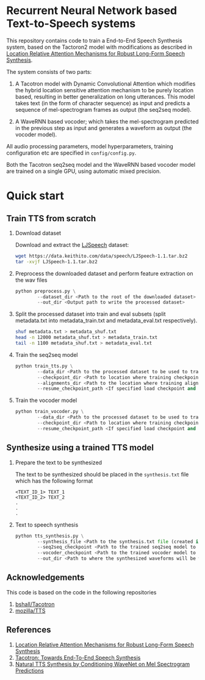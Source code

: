 # Recurrent Neural Network based Text-to-Speech systems

This repository contains code to train a End-to-End Speech Synthesis system, based on the Tactoron2 model with modifications as described in [Location Relative Attention Mechanisms for Robust Long-Form Speech Synthesis](https://arxiv.org/pdf/1910.10288.pdf).
 
The system consists of two parts:

1. A Tacotron model with Dynamic Convolutional Attention which modifies the hybrid location sensitive attention mechanism to be purely location based, resulting in better generalization on long utterances. This model takes text (in the form of character sequence) as input and predicts a sequence of mel-spectrogram frames as output (the seq2seq model).

2. A WaveRNN based vocoder; which takes the mel-spectrogram predicted in the previous step as input and generates a waveform as output (the vocoder model).

All audio processing parameters, model hyperparameters, training configuration etc are specified in `config/config.py`. 

Both the Tacotron seq2seq model and the WaveRNN based vocoder model are trained on a single GPU, using automatic mixed precision.
# Quick start
## Train TTS from scratch
1. Download dataset

    Download and extract the [LJSpeech](https://keithito.com/LJ-Speech-Dataset/) dataset:
    
    ```bash
    wget https://data.keithito.com/data/speech/LJSpeech-1.1.tar.bz2
    tar -xvjf LJSpeech-1.1.tar.bz2
    ```  

2. Preprocess the downloaded dataset and perform feature extraction on the wav files

    ```python
    python preprocess.py \
            --dataset_dir <Path to the root of the downloaded dataset> \
            --out_dir <Output path to write the processed dataset>
    ```

3. Split the processed dataset into train and eval subsets (split metadata.txt into metadata\_train.txt and metadata\_eval.txt respectively).
		
    ```bash
    shuf metadata.txt > metadata_shuf.txt
    head -n 12000 metadata_shuf.txt > metadata_train.txt
    tail -n 1100 metadata_shuf.txt > metadata_eval.txt
    ```

4. Train the seq2seq model

    ```python
    python train_tts.py \
            --data_dir <Path to the processed dataset to be used to train the model> \
            --checkpoint_dir <Path to location where training checkpoints will be saved> \
            --alignments_dir <Path to the location where training alignments will be saved> \
            --resume_checkpoint_path <If specified load checkpoint and resume training>
    ```

5. Train the vocoder model

    ```python
    python train_vocoder.py \
            --data_dir <Path to the processed dataset to be used to train the model> \
            --checkpoint_dir <Path to location where training checkpoints will be saved> \
            --resume_checkpoint_path <If specified load checkpoint and resume training>
    ```

## Synthesize using a trained TTS model
1. Prepare the text to be synthesized
    
    The text to be synthesized should be placed in the `synthesis.txt` file which has the following format

    ```
    <TEXT_ID_1> TEXT_1
    <TEXT_ID_2> TEXT_2
    .
    .
    .
    ```

2. Text to speech synthesis
    
    ```python
    python tts_synthesis.py \
            --synthesis_file <Path to the synthesis.txt file (created in Step 1)> \
            --seq2seq_checkpoint <Path to the trained seq2seq model to use for synthesis> \
            --vocoder_checkpoint <Path to the trained vocoder model to use for synthesis> \
            --out_dir <Path to where the synthesized waveforms will be written to disk>
    ```
## Acknowledgements

This code is based on the code in the following repositories
1. [bshall/Tacotron](https://github.com/bshall/Tacotron)
2. [mozilla/TTS](https://github.com/mozilla/TTS)

## References

1. [Location Relative Attention Mechanisms for Robust Long-Form Speech Synthesis](https://arxiv.org/pdf/1910.10288.pdf)
2. [Tacotron: Towards End-To-End Speech Synthesis](https://arxiv.org/pdf/1703.10135.pdf)
3. [Natural TTS Synthesis by Conditioning WaveNet on Mel Spectrogram Predictions](https://arxiv.org/pdf/1712.05884.pdf)
